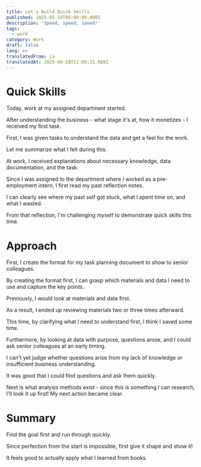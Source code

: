 ```yaml
---
title: Let's Build Quick Skills
published: 2025-05-19T00:00:00.000Z
description: 'Speed, speed, speed!'
tags:
  - work
category: Work
draft: false
lang: en
translatedFrom: ja
translatedAt: 2025-06-28T11:09:31.089Z
---
```


# Quick Skills

Today, work at my assigned department started.

After understanding the business - what stage it's at, how it monetizes - I received my first task.

First, I was given tasks to understand the data and get a feel for the work.

Let me summarize what I felt during this.

At work, I received explanations about necessary knowledge, data documentation, and the task.

Since I was assigned to the department where I worked as a pre-employment intern, I first read my past reflection notes.

I can clearly see where my past self got stuck, what I spent time on, and what I wasted.

From that reflection, I'm challenging myself to demonstrate quick skills this time.

# Approach

First, I create the format for my task planning document to show to senior colleagues.

By creating the format first, I can grasp which materials and data I need to use and capture the key points.

Previously, I would look at materials and data first.

As a result, I ended up reviewing materials two or three times afterward.

This time, by clarifying what I need to understand first, I think I saved some time.


Furthermore, by looking at data with purpose, questions arose, and I could ask senior colleagues at an early timing.

I can't yet judge whether questions arise from my lack of knowledge or insufficient business understanding.

It was good that I could find questions and ask them quickly.

Next is what analysis methods exist - since this is something I can research, I'll look it up first! My next action became clear.

# Summary

Find the goal first and run through quickly.

Since perfection from the start is impossible, first give it shape and show it!

It feels good to actually apply what I learned from books.
